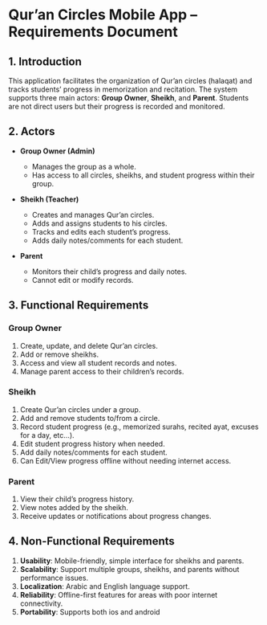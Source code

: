 # Qur’an Circles Mobile App – Requirements Document

## 1. Introduction

This application facilitates the organization of Qur’an circles (halaqat) and tracks students’ progress in memorization and recitation. The system supports three main actors: **Group Owner**, **Sheikh**, and **Parent**. Students are not direct users but their progress is recorded and monitored.

## 2. Actors

* **Group Owner (Admin)**

  * Manages the group as a whole.
  * Has access to all circles, sheikhs, and student progress within their group.

* **Sheikh (Teacher)**

  * Creates and manages Qur’an circles.
  * Adds and assigns students to his circles.
  * Tracks and edits each student’s progress.
  * Adds daily notes/comments for each student.

* **Parent**

  * Monitors their child’s progress and daily notes.
  * Cannot edit or modify records.

## 3. Functional Requirements

### Group Owner

1. Create, update, and delete Qur’an circles.
2. Add or remove sheikhs.
3. Access and view all student records and notes.
4. Manage parent access to their children’s records.

### Sheikh

1. Create Qur’an circles under a group.
2. Add and remove students to/from a circle.
3. Record student progress (e.g., memorized surahs, recited ayat, excuses for a day, etc...).
4. Edit student progress history when needed.
5. Add daily notes/comments for each student.
6. Can Edit/View progress offline without needing internet access.

### Parent

1. View their child’s progress history.
2. View notes added by the sheikh.
3. Receive updates or notifications about progress changes.

## 4. Non-Functional Requirements

1. **Usability**: Mobile-friendly, simple interface for sheikhs and parents.
2. **Scalability**: Support multiple groups, sheikhs, and parents without performance issues.
3. **Localization**: Arabic and English language support.
4. **Reliability**: Offline-first features for areas with poor internet connectivity.
5. **Portability**: Supports both ios and android


